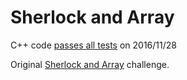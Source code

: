 Sherlock and Array
==================

C++ code [passes all tests](https://www.hackerrank.com/challenges/sherlock-and-array) on 2016/11/28

Original [Sherlock and Array](https://www.hackerrank.com/challenges/sherlock-and-array) challenge.

